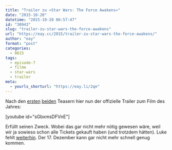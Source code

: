 ```yaml
---
title: "Trailer zu »Star Wars: The Force Awakens«"
date: "2015-10-20"
datetime: "2015-10-20 06:57:47"
id: "30943"
slug: "trailer-zu-star-wars-the-force-awakens"
url: "https://eay.cc/2015/trailer-zu-star-wars-the-force-awakens/"
author: "eay"
format: "post"
categories:
  - 0815
tags:
  - episode-7
  - filme
  - star-wars
  - trailer
meta:
  - yourls_shorturl: "https://eay.li/2qe"
---
```


Nach den [ersten](//eay.cc/2014/teaser-zu-star-wars-the-force-awakens/) [beiden](//eay.cc/2015/chewie-were-home/) Teasern hier nun der offizielle Trailer zum Film des Jahres:

\[youtube id="sGbxmsDFVnE"\]

Erfüllt seinen Zweck. Wobei das gar nicht mehr nötig gewesen wäre, weil wir ja sowieso schon alle Tickets gekauft haben (und trotzdem hätten). Luke fehlt [weiterhin](//eay.cc/2015/das-offizielle-the-force-awakens-poster-und-star-wars-identities/). Der 17. Dezember kann gar nicht mehr schnell genug kommen.
